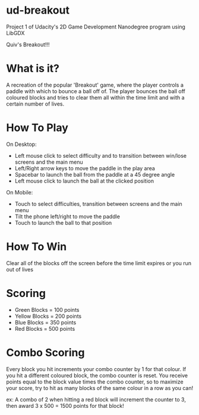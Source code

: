 # ud-breakout
Project 1 of Udacity's 2D Game Development Nanodegree program using LibGDX

Quiv's Breakout!!!

What is it?
===========
A recreation of the popular 'Breakout' game, where the player controls a paddle 
with which to bounce a ball off of. The player bounces the ball off coloured blocks
and tries to clear them all within the time limit and with a certain number of lives.

How To Play
===========
On Desktop:
  - Left mouse click to select difficulty and to transition between win/lose screens 
    and the main menu
  - Left/Right arrow keys to move the paddle in the play area
  - Spacebar to launch the ball from the paddle at a 45 degree angle
  - Left mouse click to launch the ball at the clicked position
  
On Mobile:
  - Touch to select difficulties, transition between screens and the main menu
  - Tilt the phone left/right to move the paddle
  - Touch to launch the ball to that position

How To Win
==========
Clear all of the blocks off the screen before the time limit expires or you run out
of lives

Scoring
=======
  - Green Blocks =    100 points
  - Yellow Blocks =   200 points
  - Blue Blocks =     350 points
  - Red Blocks =      500 points

Combo Scoring
=============
Every block you hit increments your combo counter by 1 for that colour. If you 
hit a different coloured block, the combo counter is reset. You receive points
equal to the block value times the combo counter, so to maximize your score,
try to hit as many blocks of the same colour in a row as you can!

ex: A combo of 2 when hitting a red block will increment the counter to 3,
    then award 3 x 500 = 1500 points for that block!


